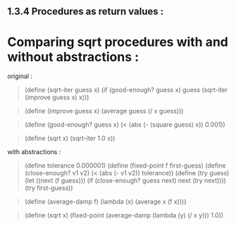 
1.3.4 Procedures as return values :
--------------------------------------------------


# Comparing sqrt procedures with and without abstractions :

original :
 
> (define (sqrt-iter guess x)
     (if (good-enough? guess x)
	  guess
	 (sqrt-iter (improve guess x) x)))

> (define (improve guess x)
     (average guess (/ x guess)))

> (define (good-enough? guess x)
     (< (abs (- (square guess) x)) 0.001))

> (define (sqrt x)
     (sqrt-iter 1.0 x))


with abstractions :

> (define tolerance 0.000001)
> (define (fixed-point f first-guess)
     (define (close-enough? v1 v2)
	(< (abs (- v1 v2)) tolerance))
     (define (try guess)
	(let ((next (f guess)))
	    (if (close-enough? guess next)
		 next
		(try next))))
     (try first-guess))

> (define (average-damp f)
     (lambda (x) (average x (f x))))

> (define (sqrt x)
     (fixed-point (average-damp (lambda (y) (/ x y)))
		  1.0))










